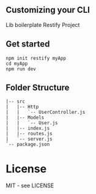 ## Customizing your CLI
Lib boilerplate Restify Project
## Get started
```shell
npm init restify myApp
cd myApp
npm run dev
```

## Folder Structure
```
|-- src
|   |-- Http
|   |   `-- UserController.js
|   |-- Models
|   |   `-- User.js
|   |-- index.js
|   |-- routes.js
|   `-- server.js
`-- package.json
```
# License
MIT - see LICENSE

